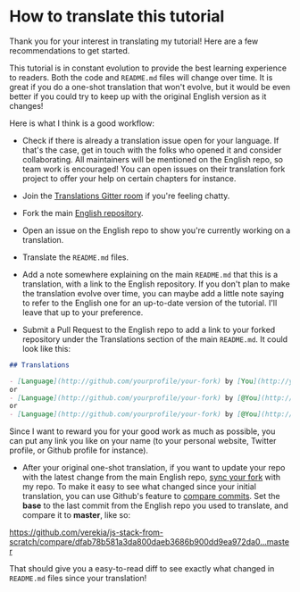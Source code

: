 # How to translate this tutorial

Thank you for your interest in translating my tutorial! Here are a few recommendations to get started.

This tutorial is in constant evolution to provide the best learning experience to readers. Both the code and `README.md` files will change over time. It is great if you do a one-shot translation that won't evolve, but it would be even better if you could try to keep up with the original English version as it changes!

Here is what I think is a good workflow:

- Check if there is already a translation issue open for your language. If that's the case, get in touch with the folks who opened it and consider collaborating. All maintainers will be mentioned on the English repo, so team work is encouraged! You can open issues on their translation fork project to offer your help on certain chapters for instance.

- Join the [Translations Gitter room](https://gitter.im/js-stack-from-scratch/Translations) if you're feeling chatty.

- Fork the main [English repository](https://github.com/verekia/js-stack-from-scratch).

- Open an issue on the English repo to show you're currently working on a translation.

- Translate the `README.md` files.

- Add a note somewhere explaining on the main `README.md` that this is a translation, with a link to the English repository. If you don't plan to make the translation evolve over time, you can maybe add a little note saying to refer to the English one for an up-to-date version of the tutorial. I'll leave that up to your preference.

- Submit a Pull Request to the English repo to add a link to your forked repository under the Translations section of the main `README.md`. It could look like this:

```md
## Translations

- [Language](http://github.com/yourprofile/your-fork) by [You](http://yourwebsite.com)
or
- [Language](http://github.com/yourprofile/your-fork) by [@You](http://twitter.com/yourprofile)
or
- [Language](http://github.com/yourprofile/your-fork) by [@You](http://github.com/yourprofile)
```

Since I want to reward you for your good work as much as possible, you can put any link you like on your name (to your personal website, Twitter profile, or Github profile for instance).

- After your original one-shot translation, if you want to update your repo with the latest change from the main English repo, [sync your fork](https://help.github.com/articles/syncing-a-fork/) with my repo. To make it easy to see what changed since your initial translation, you can use Github's feature to [compare commits](https://help.github.com/articles/comparing-commits-across-time/#comparing-commits). Set the **base** to the last commit from the English repo you used to translate, and compare it to **master**, like so:

https://github.com/verekia/js-stack-from-scratch/compare/dfab78b581a3da800daeb3686b900dd9ea972da0...master

That should give you a easy-to-read diff to see exactly what changed in `README.md` files since your translation!
